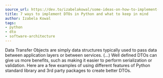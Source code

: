 ```yaml
---
source_url: https://dev.to/izabelakowal/some-ideas-on-how-to-implement-dtos-in-python-be3
title: 7 ways to implement DTOs in Python and what to keep in mind
author: Izabela Kowal
tags:
- python
- dto
- software-architecture
---
```


Data Transfer Objects are simply data structures typically used to pass data between application layers or between services. (...) Well defined DTOs can give us more benefits, such as making it easier to perform serialization or validation. Here are a few examples of using different features of Python standard library and 3rd party packages to create better DTOs.
